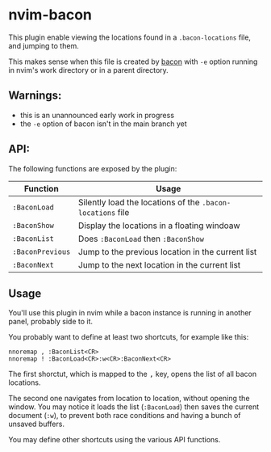 # nvim-bacon

This plugin enable viewing the locations found in a `.bacon-locations` file, and jumping to them.

This makes sense when this file is created by [bacon](https://dystroy.org/bacon) with `-e` option running in nvim's work directory or in a parent directory.

## Warnings:

* this is an unannounced early work in progress
* the `-e` option of bacon isn't in the main branch yet

## API:

The following functions are exposed by the plugin:

|Function|Usage|
|-|-|
|`:BaconLoad`| Silently load the locations of the `.bacon-locations` file|
|`:BaconShow`| Display the locations in a floating windoaw|
|`:BaconList`| Does `:BaconLoad` then `:BaconShow`|
|`:BaconPrevious`| Jump to the previous location in the current list |
|`:BaconNext`| Jump to the next location in the current list |

## Usage

You'll use this plugin in nvim while a bacon instance is running in another panel, probably side to it.


You probably want to define at least two shortcuts, for example like this:

```vimscript
nnoremap , :BaconList<CR>
nnoremap ! :BaconLoad<CR>:w<CR>:BaconNext<CR>
```

The first shorctut, which is mapped to the <kbd>,</kbd> key, opens the list of all bacon locations.

The second one navigates from location to location, without opening the window. You may notice it loads the list (`:BaconLoad`) then saves the current document (`:w`), to prevent both race conditions and having a bunch of unsaved buffers.

You may define other shortcuts using the various API functions.
